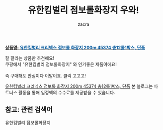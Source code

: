 ﻿---
layout: post
title:  "유한킴벌리 점보롤화장지 우와!"
author: zacra
categories: [ 아이템 ]
tags: [유한킴벌리 점보롤화장지]
image: https://static.coupangcdn.com/image/vendor_inventory/images/2018/01/12/17/4/ba733b7b-cb47-4310-94b6-8fd1f99b5048.jpg 
description: "쿠팡에서 유한킴벌리 점보롤화장지 관련 상품으로 가장 잘팔리는 제품 중 하나라는 사실!!."
rating: 4.5
---

<a href="https://link.coupang.com/re/AFFSDP?lptag=AF8407795&pageKey=276041162&itemId=873753394&vendorItemId=3091853628&traceid=V0-153-6cb298d7f40a23e3"><b>상품명: <font color='#01579B'>유한킴벌리 크리넥스 점보롤 화장지 200m 45374 총12롤1박스, 단품</font></b></a>

잘 팔리는 상품만 추천해요!<br/>
쿠팡에서 "유한킴벌리 점보롤화장지" 와 인기좋은 제품이에요!<br/><br/>
즉 구매해도 안심이다 이말이죠. 클릭 고고고! <br/>



<a href="https://link.coupang.com/re/AFFSDP?lptag=AF8407795&pageKey=276041162&itemId=873753394&vendorItemId=3091853628&traceid=V0-153-6cb298d7f40a23e3">유한킴벌리 크리넥스 점보롤 화장지 200m 45374 총12롤1박스, 단품</a>
본 블로그는 파트너스 활동을 통해 일정액의 수수료를 제공받을 수 있습니다.

## 참고: 관련 검색어    
유한킴벌리 점보롤화장지